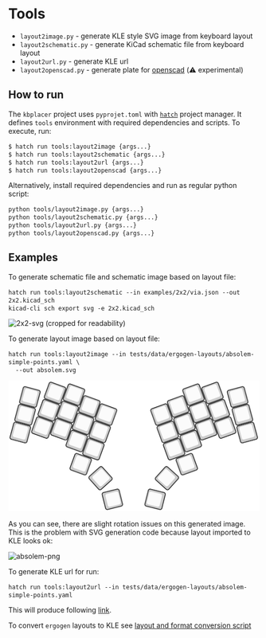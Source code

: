 # Tools

- `layout2image.py` - generate KLE style SVG image from keyboard layout
- `layout2schematic.py` - generate KiCad schematic file from keyboard layout
- `layout2url.py` - generate KLE url
- `layout2openscad.py` - generate plate for [openscad](https://openscad.org/) (:warning: experimental)

## How to run

The `kbplacer` project uses `pyprojet.toml` with [`hatch`](https://hatch.pypa.io) project manager.
It defines `tools` environment with required dependencies and scripts.
To execute, run:

```shell
$ hatch run tools:layout2image {args...}
$ hatch run tools:layout2schematic {args...}
$ hatch run tools:layout2url {args...}
$ hatch run tools:layout2openscad {args...}
```

Alternatively, install required dependencies and run as regular python script:

```shell
python tools/layout2image.py {args...}
python tools/layout2schematic.py {args...}
python tools/layout2url.py {args...}
python tools/layout2openscad.py {args...}
```

## Examples

To generate schematic file and schematic image based on layout file:

```shell
hatch run tools:layout2schematic --in examples/2x2/via.json --out 2x2.kicad_sch
kicad-cli sch export svg -e 2x2.kicad_sch
```

![2x2-svg](../resources/2x2.svg)
(cropped for readability)

To generate layout image based on layout file:

```shell
hatch run tools:layout2image --in tests/data/ergogen-layouts/absolem-simple-points.yaml \
  --out absolem.svg
```

![absolem-svg](../resources/absolem.svg)

As you can see, there are slight rotation issues on this generated image.
This is the problem with SVG generation code because layout imported to KLE looks ok:

![absolem-png](../resources/absolem-layout.png)

To generate KLE url for run:

```shell
hatch run tools:layout2url --in tests/data/ergogen-layouts/absolem-simple-points.yaml
```

This will produce following
[link](http://www.keyboard-layout-editor.com/##@@_r:15&rx:0.473684&ry:2.625528&y:-0.473684&x:-0.473684&a:7&w:0.947368&h:0.947368%3B&=%3B&@_rx:0.732503&ry:1.659602&y:-0.473684&x:-0.473684&w:0.947368&h:0.947368%3B&=%3B&@_rx:0.991322&ry:0.693676&y:-0.473684&x:-0.473684&w:0.947368&h:0.947368%3B&=%3B&@_r:20&rx:1.669707&ry:2.353069&y:-0.473684&x:-0.473684&w:0.947368&h:0.947368%3B&=%3B&@_rx:2.011728&ry:1.413377&y:-0.473684&x:-0.473684&w:0.947368&h:0.947368%3B&=%3B&@_rx:2.353748&ry:0.473684&y:-0.473684&x:-0.473684&w:0.947368&h:0.947368%3B&=%3B&@_rx:2.699405&ry:2.447802&y:-0.473684&x:-0.473684&w:0.947368&h:0.947368%3B&=%3B&@_rx:3.041426&ry:1.508109&y:-0.473684&x:-0.473684&w:0.947368&h:0.947368%3B&=%3B&@_rx:3.383446&ry:0.568417&y:-0.473684&x:-0.473684&w:0.947368&h:0.947368%3B&=%3B&@_rx:3.531092&ry:3.086567&y:-0.473684&x:-0.473684&w:0.947368&h:0.947368%3B&=%3B&@_rx:3.746559&ry:4.341188&y:-0.473684&x:-0.473684&w:0.947368&h:0.947368%3B&=%3B&@_rx:3.873112&ry:2.146875&y:-0.473684&x:-0.473684&w:0.947368&h:0.947368%3B&=%3B&@_rx:4.215132&ry:1.207182&y:-0.473684&x:-0.473684&w:0.947368&h:0.947368%3B&=%3B&@_rx:4.434782&ry:3.527502&y:-0.473684&x:-0.473684&w:0.947368&h:0.947368%3B&=%3B&@_rx:4.776802&ry:2.58781&y:-0.473684&x:-0.47368400000000044&w:0.947368&h:0.947368%3B&=%3B&@_rx:5.118822&ry:1.648117&y:-0.473684&x:-0.47368400000000044&w:0.947368&h:0.947368%3B&=%3B&@_r:48&rx:4.820217&ry:5.099935&y:-0.47368400000000044&x:-0.47368399999999955&w:0.947368&h:0.947368%3B&=%3B&@_r:76&rx:5.46258&ry:6.247021&y:-0.47368400000000044&x:-0.47368399999999955&w:0.947368&h:0.947368%3B&=%3B&@_r:-76&rx:7.778899&y:-0.47368400000000044&x:-0.47368399999999955&w:0.947368&h:0.947368%3B&=%3B&@_r:-48&rx:8.421262&ry:5.099935&y:-0.47368400000000044&x:-0.47368400000000044&w:0.947368&h:0.947368%3B&=%3B&@_r:-20&rx:8.122657&ry:1.648117&y:-0.473684&x:-0.47368400000000044&w:0.947368&h:0.947368%3B&=%3B&@_rx:8.464677&ry:2.58781&y:-0.473684&x:-0.47368400000000044&w:0.947368&h:0.947368%3B&=%3B&@_rx:8.806697&ry:3.527502&y:-0.473684&x:-0.47368400000000044&w:0.947368&h:0.947368%3B&=%3B&@_rx:9.026347&ry:1.207182&y:-0.473684&x:-0.47368400000000044&w:0.947368&h:0.947368%3B&=%3B&@_rx:9.368367&ry:2.146875&y:-0.473684&x:-0.47368400000000044&w:0.947368&h:0.947368%3B&=%3B&@_rx:9.49492&ry:4.341188&y:-0.473684&x:-0.47368400000000044&w:0.947368&h:0.947368%3B&=%3B&@_rx:9.710387&ry:3.086567&y:-0.473684&x:-0.47368400000000044&w:0.947368&h:0.947368%3B&=%3B&@_rx:9.858033&ry:0.568417&y:-0.473684&x:-0.47368400000000044&w:0.947368&h:0.947368%3B&=%3B&@_rx:10.200054&ry:1.508109&y:-0.473684&x:-0.47368400000000044&w:0.947368&h:0.947368%3B&=%3B&@_rx:10.542074&ry:2.447802&y:-0.473684&x:-0.47368400000000044&w:0.947368&h:0.947368%3B&=%3B&@_rx:10.887731&ry:0.473684&y:-0.473684&x:-0.47368400000000044&w:0.947368&h:0.947368%3B&=%3B&@_rx:11.229751&ry:1.413377&y:-0.473684&x:-0.47368400000000044&w:0.947368&h:0.947368%3B&=%3B&@_rx:11.571772&ry:2.353069&y:-0.473684&x:-0.47368400000000044&w:0.947368&h:0.947368%3B&=%3B&@_r:-15&rx:12.250157&ry:0.693676&y:-0.473684&x:-0.47368400000000044&w:0.947368&h:0.947368%3B&=%3B&@_rx:12.508976&ry:1.659602&y:-0.473684&x:-0.47368400000000044&w:0.947368&h:0.947368%3B&=%3B&@_rx:12.767795&ry:2.625528&y:-0.473684&x:-0.47368400000000044&w:0.947368&h:0.947368%3B&=).

To convert `ergogen` layouts to KLE see [layout and format conversion script](../README.md#layout-format-conversion-script)
